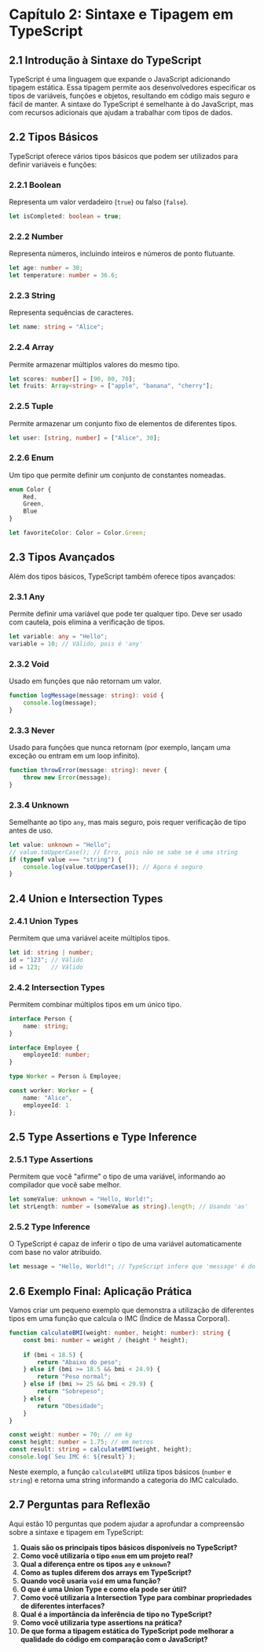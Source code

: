 # Capítulo 2: Sintaxe e Tipagem em TypeScript

## 2.1 Introdução à Sintaxe do TypeScript

TypeScript é uma linguagem que expande o JavaScript adicionando tipagem estática. Essa tipagem permite aos desenvolvedores especificar os tipos de variáveis, funções e objetos, resultando em código mais seguro e fácil de manter. A sintaxe do TypeScript é semelhante à do JavaScript, mas com recursos adicionais que ajudam a trabalhar com tipos de dados.

## 2.2 Tipos Básicos

TypeScript oferece vários tipos básicos que podem ser utilizados para definir variáveis e funções:

### 2.2.1 Boolean
Representa um valor verdadeiro (`true`) ou falso (`false`).

```typescript
let isCompleted: boolean = true;
```

### 2.2.2 Number
Representa números, incluindo inteiros e números de ponto flutuante.

```typescript
let age: number = 30;
let temperature: number = 36.6;
```

### 2.2.3 String
Representa sequências de caracteres.

```typescript
let name: string = "Alice";
```

### 2.2.4 Array
Permite armazenar múltiplos valores do mesmo tipo.

```typescript
let scores: number[] = [90, 80, 70];
let fruits: Array<string> = ["apple", "banana", "cherry"];
```

### 2.2.5 Tuple
Permite armazenar um conjunto fixo de elementos de diferentes tipos.

```typescript
let user: [string, number] = ["Alice", 30];
```

### 2.2.6 Enum
Um tipo que permite definir um conjunto de constantes nomeadas.

```typescript
enum Color {
    Red,
    Green,
    Blue
}

let favoriteColor: Color = Color.Green;
```

## 2.3 Tipos Avançados

Além dos tipos básicos, TypeScript também oferece tipos avançados:

### 2.3.1 Any
Permite definir uma variável que pode ter qualquer tipo. Deve ser usado com cautela, pois elimina a verificação de tipos.

```typescript
let variable: any = "Hello";
variable = 10; // Válido, pois é 'any'
```

### 2.3.2 Void
Usado em funções que não retornam um valor.

```typescript
function logMessage(message: string): void {
    console.log(message);
}
```

### 2.3.3 Never
Usado para funções que nunca retornam (por exemplo, lançam uma exceção ou entram em um loop infinito).

```typescript
function throwError(message: string): never {
    throw new Error(message);
}
```

### 2.3.4 Unknown
Semelhante ao tipo `any`, mas mais seguro, pois requer verificação de tipo antes de uso.

```typescript
let value: unknown = "Hello";
// value.toUpperCase(); // Erro, pois não se sabe se é uma string
if (typeof value === "string") {
    console.log(value.toUpperCase()); // Agora é seguro
}
```

## 2.4 Union e Intersection Types

### 2.4.1 Union Types
Permitem que uma variável aceite múltiplos tipos.

```typescript
let id: string | number;
id = "123"; // Válido
id = 123;   // Válido
```

### 2.4.2 Intersection Types
Permitem combinar múltiplos tipos em um único tipo.

```typescript
interface Person {
    name: string;
}

interface Employee {
    employeeId: number;
}

type Worker = Person & Employee;

const worker: Worker = {
    name: "Alice",
    employeeId: 1
};
```

## 2.5 Type Assertions e Type Inference

### 2.5.1 Type Assertions
Permitem que você "afirme" o tipo de uma variável, informando ao compilador que você sabe melhor.

```typescript
let someValue: unknown = "Hello, World!";
let strLength: number = (someValue as string).length; // Usando 'as'
```

### 2.5.2 Type Inference
O TypeScript é capaz de inferir o tipo de uma variável automaticamente com base no valor atribuído.

```typescript
let message = "Hello, World!"; // TypeScript infere que 'message' é do tipo string
```

## 2.6 Exemplo Final: Aplicação Prática

Vamos criar um pequeno exemplo que demonstra a utilização de diferentes tipos em uma função que calcula o IMC (Índice de Massa Corporal).

```typescript
function calculateBMI(weight: number, height: number): string {
    const bmi: number = weight / (height * height);
    
    if (bmi < 18.5) {
        return "Abaixo do peso";
    } else if (bmi >= 18.5 && bmi < 24.9) {
        return "Peso normal";
    } else if (bmi >= 25 && bmi < 29.9) {
        return "Sobrepeso";
    } else {
        return "Obesidade";
    }
}

const weight: number = 70; // em kg
const height: number = 1.75; // em metros
const result: string = calculateBMI(weight, height);
console.log(`Seu IMC é: ${result}`);
```

Neste exemplo, a função `calculateBMI` utiliza tipos básicos (`number` e `string`) e retorna uma string informando a categoria do IMC calculado.

## 2.7 Perguntas para Reflexão

Aqui estão 10 perguntas que podem ajudar a aprofundar a compreensão sobre a sintaxe e tipagem em TypeScript:

1. **Quais são os principais tipos básicos disponíveis no TypeScript?**
2. **Como você utilizaria o tipo `enum` em um projeto real?**
3. **Qual a diferença entre os tipos `any` e `unknown`?**
4. **Como as tuples diferem dos arrays em TypeScript?**
5. **Quando você usaria `void` em uma função?**
6. **O que é uma Union Type e como ela pode ser útil?**
7. **Como você utilizaria a Intersection Type para combinar propriedades de diferentes interfaces?**
8. **Qual é a importância da inferência de tipo no TypeScript?**
9. **Como você utilizaria type assertions na prática?**
10. **De que forma a tipagem estática do TypeScript pode melhorar a qualidade do código em comparação com o JavaScript?**
